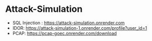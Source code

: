# Attack-Simulation

- SQL Injection : https://attack-simulation.onrender.com
- IDOR: https://attack-simulation-1.onrender.com/profile?user_id=1
- PCAP: https://pcap-goec.onrender.com/download